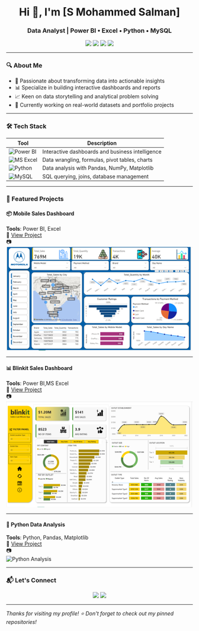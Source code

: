 <h1 align="center">Hi 👋, I'm [S Mohammed Salman]</h1>
<h3 align="center">Data Analyst | Power BI • Excel • Python • MySQL</h3>

<p align="center">
  <img src="https://img.shields.io/badge/Power%20BI-FAE100?style=for-the-badge&logo=powerbi&logoColor=black" />
  <img src="https://img.shields.io/badge/Microsoft%20Excel-217346?style=for-the-badge&logo=microsoftexcel&logoColor=white" />
  <img src="https://img.shields.io/badge/Python-3776AB?style=for-the-badge&logo=python&logoColor=white" />
  <img src="https://img.shields.io/badge/MySQL-4479A1?style=for-the-badge&logo=mysql&logoColor=white" />
</p>

---

### 🔍 About Me

- 🎯 Passionate about transforming data into actionable insights
- 📊 Specialize in building interactive dashboards and reports
- 📈 Keen on data storytelling and analytical problem solving
- 💼 Currently working on real-world datasets and portfolio projects

---

### 🛠️ Tech Stack

| Tool | Description |
|------|-------------|
| ![Power BI](https://img.shields.io/badge/-Power%20BI-F2C811?logo=powerbi&logoColor=black&style=flat) | Interactive dashboards and business intelligence |
| ![MS Excel](https://img.shields.io/badge/-Excel-217346?logo=microsoft-excel&logoColor=white&style=flat) | Data wrangling, formulas, pivot tables, charts |
| ![Python](https://img.shields.io/badge/-Python-3776AB?logo=python&logoColor=white&style=flat) | Data analysis with Pandas, NumPy, Matplotlib |
| ![MySQL](https://img.shields.io/badge/-MySQL-00758F?logo=mysql&logoColor=white&style=flat) | SQL querying, joins, database management |

---

### 📌 Featured Projects

#### 📦 Mobile Sales Dashboard  
**Tools**: Power BI, Excel  
🔗 [View Project](https://github.com/Salman1172/Sales-Dashboard/blob/main/Sales%20Dashboard.pbit)  
📷  
<img src="https://github.com/Salman1172/Sales-Dashboard/blob/main/Sales%20Dashboard.png" width="700" alt="Retail Dashboard"/>

---

#### 📊 Blinkit Sales Dashboard  
**Tools**: Power BI,MS Excel  
🔗 [View Project](https://github.com/Salman1172/Blinkit-Dashboard/blob/main/Blinkit%20Dashboard.pbit)  
📷  
<img src="https://github.com/Salman1172/Blinkit-Dashboard/blob/main/Blinkit%20Dashboard.png" width="700" alt="Excel Dashboard"/>

---

#### 🐍 Python Data Analysis  
**Tools**: Python, Pandas, Matplotlib  
🔗 [View Project](https://github.com/Salman1172/Blinkit-Dashboard/blob/main/Blinkit.ipynb)  
📷  
<img src="https://github.com/Salman1172/Blinkit-Dashboard/blob/main/Blinkit.ipynb" width="700" alt="Python Analysis"/>

---

### 📬 Let's Connect

<p align="center">
  <a href="https://www.linkedin.com/in/S Mohammed Salman/"><img src="https://img.shields.io/badge/-LinkedIn-0A66C2?style=for-the-badge&logo=linkedin&logoColor=white"/></a>
  <a href="mailto:smdsalman.1172@gmail.com"><img src="https://img.shields.io/badge/-Email-D14836?style=for-the-badge&logo=gmail&logoColor=white"/></a>
</p>

---

*Thanks for visiting my profile! ⭐ Don't forget to check out my pinned repositories!*
